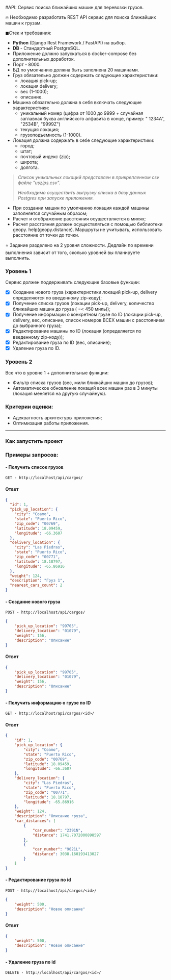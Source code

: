#API: Сервис поиска ближайших машин для перевозки грузов.

<aside>
🔥 Необходимо разработать REST API сервиc для поиска ближайших машин к грузам.

</aside>

◼Стек и требования:

- **Python** (Django Rest Framework / FastAPI) на выбор.
- **DB** - Стандартный PostgreSQL.
- Приложение должно запускаться в docker-compose без дополнительных доработок.
- Порт - 8000.
- БД по умолчанию должна быть заполнена 20 машинами.
- Груз обязательно должен содержать следующие характеристики:
    - локация pick-up;
    - локация delivery;
    - вес (1-1000);
    - описание.
- Машина обязательно должна в себя включать следующие характеристики:
    - уникальный номер (цифра от 1000 до 9999 + случайная заглавная буква английского алфавита в конце, пример: "
      1234A", "2534B", "9999Z")
    - текущая локация;
    - грузоподъемность (1-1000).
- Локация должна содержать в себе следующие характеристики:
    - город;
    - штат;
    - почтовый индекс (zip);
    - широта;
    - долгота.

> *Список уникальных локаций представлен в прикрепленном csv файле "uszips.csv".*
>
> *Необходимо осуществить выгрузку списка в базу данных Postgres при запуске приложения.*

- При создании машин по умолчанию локация каждой машины заполняется случайным образом;
- Расчет и отображение расстояния осуществляется в милях;
- Расчет расстояния должен осуществляться с помощью библиотеки geopy. help(geopy.distance). Маршруты не учитывать,
  использовать расстояние от точки до точки.

<aside>
⭐ Задание разделено на 2 уровня сложности. Дедлайн по времени выполнения зависит от того, сколько уровней вы планируете выполнить.
</aside>

### Уровень 1

Сервис должен поддерживать следующие базовые функции:

- [x] Создание нового груза (характеристики локаций pick-up, delivery определяются по введенному zip-коду);
- [x] Получение списка грузов (локации pick-up, delivery, количество ближайших машин до груза ( =< 450 миль));
- [x] Получение информации о конкретном грузе по ID (локации pick-up, delivery, вес, описание, список номеров ВСЕХ машин
  с расстоянием до выбранного груза);
- [x] Редактирование машины по ID (локация (определяется по введенному zip-коду));
- [x] Редактирование груза по ID (вес, описание);
- [x] Удаление груза по ID.

### Уровень 2

Все что в уровне 1 + дополнительные функции:

- Фильтр списка грузов (вес, мили ближайших машин до грузов);
- Автоматическое обновление локаций всех машин раз в 3 минуты (локация меняется на другую случайную).

### **Критерии оценки:**

- Адекватность архитектуры приложения;
- Оптимизация работы приложения.

----

### Как запустить проект

### Примеры запросов:

#### - Получить список грузов

```
GET - http://localhost/api/cargos/
```

#### Ответ

```json
{
  "id": 1,
  "pick_up_location": {
    "city": "Coamo",
    "state": "Puerto Rico",
    "zip_code": "00769",
    "latitude": 18.09459,
    "longitude": -66.3607
  },
  "delivery_location": {
    "city": "Las Piedras",
    "state": "Puerto Rico",
    "zip_code": "00771",
    "latitude": 18.18797,
    "longitude": -65.86916
  },
  "weight": 124,
  "description": "Груз 1",
  "nearest_cars_count": 2
}

```

#### - Создание нового груза

```
POST - http://localhost/api/cargos/
```
```json
{
    "pick_up_location": "99705",
    "delivery_location": "01079",
    "weight": 156,
    "description": "Описание"
}
```


#### Ответ

```json
{
    "pick_up_location": "99705",
    "delivery_location": "01079",
    "weight": 156,
    "description": "Описание"
}

```

#### - Получить информацию о грузе по ID

```
GET - http://localhost/api/cargos/<id>/
```

#### Ответ

```json
{
    "id": 1,
    "pick_up_location": {
        "city": "Coamo",
        "state": "Puerto Rico",
        "zip_code": "00769",
        "latitude": 18.09459,
        "longitude": -66.3607
    },
    "delivery_location": {
        "city": "Las Piedras",
        "state": "Puerto Rico",
        "zip_code": "00771",
        "latitude": 18.18797,
        "longitude": -65.86916
    },
    "weight": 124,
    "description": "Описание груза",
    "car_distances": [
        {
            "car_number": "2391N",
            "distance": 1741.7072000898597
        },
        {
            "car_number": "9021L",
            "distance": 3038.160193413027
        }
    ]
}
```
#### - Редактирование груза по id

```
POST - http://localhost/api/cargos/<id>/
```
```json
{
    "weight": 500,
    "description": "Новое описание"
}
```


#### Ответ

```json
{
    "weight": 500,
    "description": "Новое описание"
}

```
#### - Удаление груза по id

```
DELETE - http://localhost/api/cargos/<id>/
```